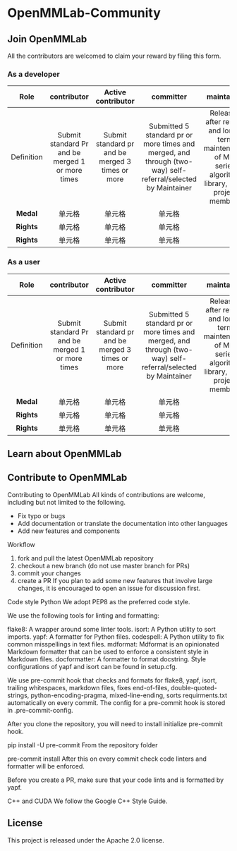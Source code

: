 # OpenMMLab-Community

## Join OpenMMLab
 All the contributors are welcomed to claim your reward by filing this form.
 
 ### As a developer
|**Role**     |  **contributor** | **Active contributor** | **committer** | **maintainer** | 
|:----:   |  :----:      | :----:             |:----:     |:----:      |
|Definition   | Submit standard Pr and be merged 1 or more times| Submit standard pr and be merged 3 times or more       | Submitted 5 standard pr or more times and merged, and through (two-way) self-referral/selected by Maintainer              |    Released after review and long-term maintenance of MM series algorithm library, sub-project members       |   
|**Medal**  | 单元格     | 单元格       | 单元格              |           |   
|**Rights**   | 单元格     | 单元格       | 单元格              |           |   
|**Rights**   | 单元格     | 单元格       | 单元格              |           |   

 ### As a user
|**Role**     |  **contributor** | **Active contributor** | **committer** | **maintainer** | 
|:----:   |  :----:      | :----:             |:----:     |:----:      |
|Definition   | Submit standard Pr and be merged 1 or more times| Submit standard pr and be merged 3 times or more       | Submitted 5 standard pr or more times and merged, and through (two-way) self-referral/selected by Maintainer              |    Released after review and long-term maintenance of MM series algorithm library, sub-project members       |   
|**Medal**  | 单元格     | 单元格       | 单元格              |           |   
|**Rights**   | 单元格     | 单元格       | 单元格              |           |   
|**Rights**   | 单元格     | 单元格       | 单元格              |           |   


## Learn about OpenMMLab


## Contribute to OpenMMLab
Contributing to OpenMMLab
All kinds of contributions are welcome, including but not limited to the following.

* Fix typo or bugs
* Add documentation or translate the documentation into other languages
* Add new features and components

Workflow
1. fork and pull the latest OpenMMLab repository
2. checkout a new branch (do not use master branch for PRs)
3. commit your changes
4. create a PR
    If you plan to add some new features that involve large changes, it is encouraged to open an issue for discussion first.

Code style
Python
We adopt PEP8 as the preferred code style.

We use the following tools for linting and formatting:

flake8: A wrapper around some linter tools.
isort: A Python utility to sort imports.
yapf: A formatter for Python files.
codespell: A Python utility to fix common misspellings in text files.
mdformat: Mdformat is an opinionated Markdown formatter that can be used to enforce a consistent style in Markdown files.
docformatter: A formatter to format docstring.
Style configurations of yapf and isort can be found in setup.cfg.

We use pre-commit hook that checks and formats for flake8, yapf, isort, trailing whitespaces, markdown files, fixes end-of-files, double-quoted-strings, python-encoding-pragma, mixed-line-ending, sorts requirments.txt automatically on every commit. The config for a pre-commit hook is stored in .pre-commit-config.

After you clone the repository, you will need to install initialize pre-commit hook.

pip install -U pre-commit
From the repository folder

pre-commit install
After this on every commit check code linters and formatter will be enforced.

Before you create a PR, make sure that your code lints and is formatted by yapf.

C++ and CUDA
We follow the Google C++ Style Guide.

## License
This project is released under the Apache 2.0 license.

